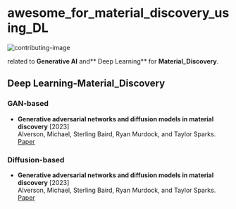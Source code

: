 # awesome_for_material_discovery_using_DL


![contributing-image](https://img.shields.io/badge/contributions-welcome-brightgreen.svg?style=flat)

related to  **Generative AI** and** Deep Learning** for  **Material_Discovery**.





## Deep Learning-Material_Discovery



### GAN-based

* **Generative adversarial networks and diffusion models in material discovery** [2023]  
Alverson, Michael, Sterling Baird, Ryan Murdock, and Taylor Sparks.   
[Paper](https://doi.org/10.26434/chemrxiv-2022-6l4pm-v2) 



### Diffusion-based



* **Generative adversarial networks and diffusion models in material discovery** [2023]  
Alverson, Michael, Sterling Baird, Ryan Murdock, and Taylor Sparks.   
[Paper](https://doi.org/10.26434/chemrxiv-2022-6l4pm-v2) 
